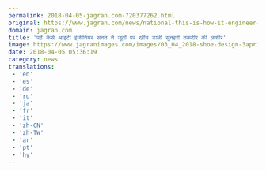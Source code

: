 ```yaml
---
permalink: 2018-04-05-jagran.com-720377262.html
original: https://www.jagran.com/news/national-this-is-how-it-engineer-sanath-become-shoe-designer-jagran-special-17769097.html
domain: jagran.com
title: 'पढ़ें कैसे आइटी इंजीनियर सनत ने जूतों पर खींच डाली सुनहरी तकदीर की लकीर'
image: https://www.jagranimages.com/images/03_04_2018-shoe-design-3april18.jpg
date: 2018-04-05 05:36:19
category: news
translations: 
 - 'en'
 - 'es'
 - 'de'
 - 'ru'
 - 'ja'
 - 'fr'
 - 'it'
 - 'zh-CN'
 - 'zh-TW'
 - 'ar'
 - 'pt'
 - 'hy'
---
```


